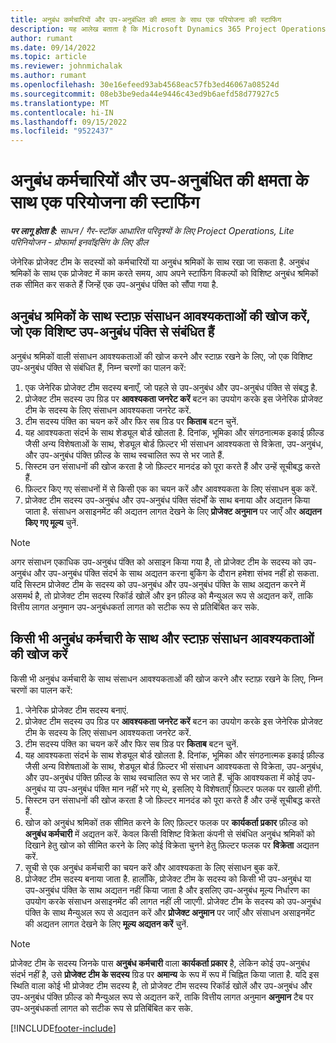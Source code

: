 ```yaml
---
title: अनुबंध कर्मचारियों और उप-अनुबंधित की क्षमता के साथ एक परियोजना की स्टाफिंग
description: यह आलेख बताता है कि Microsoft Dynamics 365 Project Operations में अनुबंध कर्मचारियों या उप-अनुबंधित क्षमता का उपयोग करके प्रोजेक्ट आवश्यकताओं को कैसे पूरा किया जा सकता है.
author: rumant
ms.date: 09/14/2022
ms.topic: article
ms.reviewer: johnmichalak
ms.author: rumant
ms.openlocfilehash: 30e16efeed93ab4568eac57fb3ed46067a08524d
ms.sourcegitcommit: 08eb3be9eda44e9446c43ed9b6aefd58d77927c5
ms.translationtype: MT
ms.contentlocale: hi-IN
ms.lasthandoff: 09/15/2022
ms.locfileid: "9522437"
---
```

# <a name="staffing-a-project-with-contract-workers-and-subcontracted-capacity"></a>अनुबंध कर्मचारियों और उप-अनुबंधित की क्षमता के साथ एक परियोजना की स्टाफिंग

_**पर लागू होता है:** साधन / गैर-स्टॉक आधारित परिदृश्यों के लिए Project Operations, Lite परिनियोजन - प्रोफार्मा इनवॉइसिंग के लिए डील_

जेनेरिक प्रोजेक्ट टीम के सदस्यों को कर्मचारियों या अनुबंध श्रमिकों के साथ रखा जा सकता है. अनुबंध श्रमिकों के साथ एक प्रोजेक्ट में काम करते समय, आप अपने स्टाफिंग विकल्पों को विशिष्ट अनुबंध श्रमिकों तक सीमित कर सकते हैं जिन्हें एक उप-अनुबंध पंक्ति को सौंपा गया है. 

## <a name="search-for-staff-resource-requirements-with-contract-workers-that-belong-to-a-specific-subcontract-line"></a>अनुबंध श्रमिकों के साथ स्टाफ़ संसाधन आवश्यकताओं की खोज करें, जो एक विशिष्ट उप-अनुबंध पंक्ति से संबंधित हैं

अनुबंध श्रमिकों वाली संसाधन आवश्यकताओं की खोज करने और स्टाफ़ रखने के लिए, जो एक विशिष्ट उप-अनुबंध पंक्ति से संबंधित हैं, निम्न चरणों का पालन करें:

1. एक जेनेरिक प्रोजेक्ट टीम सदस्य बनाएँ, जो पहले से उप-अनुबंध और उप-अनुबंध पंक्ति से संबद्ध है.
2. प्रोजेक्ट टीम सदस्य उप ग्रिड पर **आवश्यकता जनरेट करें** बटन का उपयोग करके इस जेनेरिक प्रोजेक्ट टीम के सदस्य के लिए संसाधन आवश्यकता जनरेट करें.
3. टीम सदस्य पंक्ति का चयन करें और फिर सब ग्रिड पर **किताब** बटन चुनें. 
4. यह आवश्यकता संदर्भ के साथ शेड्यूल बोर्ड खोलता है. दिनांक, भूमिका और संगठनात्मक इकाई फ़ील्ड जैसी अन्य विशेषताओं के साथ, शेड्यूल बोर्ड फ़िल्टर भी संसाधन आवश्यकता से विक्रेता, उप-अनुबंध, और उप-अनुबंध पंक्ति फ़ील्ड के साथ स्वचालित रूप से भर जाते हैं.
5. सिस्टम उन संसाधनों की खोज करता है जो फ़िल्टर मानदंड को पूरा करते हैं और उन्हें सूचीबद्ध करते हैं. 
6. फ़िल्टर किए गए संसाधनों में से किसी एक का चयन करें और आवश्यकता के लिए संसाधन बुक करें. 
7. प्रोजेक्ट टीम सदस्य उप-अनुबंध और उप-अनुबंध पंक्ति संदर्भों के साथ बनाया और अद्यतन किया जाता है. संसाधन असाइनमेंट की अद्यतन लागत देखने के लिए **प्रोजेक्ट अनुमान** पर जाएँ और **अद्यतन किए गए मूल्य** चुनें. 

> [!NOTE]
> अगर संसाधन एकाधिक उप-अनुबंध पंक्ति को असाइन किया गया है, तो प्रोजेक्ट टीम के सदस्य को उप-अनुबंध और उप-अनुबंध पंक्ति संदर्भ के साथ अद्यतन करना बुकिंग के दौरान हमेशा संभव नहीं हो सकता. यदि सिस्टम प्रोजेक्ट टीम के सदस्य को उप-अनुबंध और उप-अनुबंध पंक्ति के साथ अद्यतन करने में असमर्थ है, तो प्रोजेक्ट टीम सदस्य रिकॉर्ड खोलें और इन फ़ील्ड को मैन्युअल रूप से अद्यतन करें, ताकि वित्तीय लागत अनुमान उप-अनुबंधकर्ता लागत को सटीक रूप से प्रतिबिंबित कर सके.

## <a name="search-for-and-staff-resource-requirements-with-any-contract-worker"></a>किसी भी अनुबंध कर्मचारी के साथ और स्टाफ़ संसाधन आवश्यकताओं की खोज करें

किसी भी अनुबंध कर्मचारी के साथ संसाधन आवश्यकताओं की खोज करने और स्टाफ़ रखने के लिए, निम्न चरणों का पालन करें:

1. जेनेरिक प्रोजेक्ट टीम सदस्य बनाएं.
2. प्रोजेक्ट टीम सदस्य उप ग्रिड पर **आवश्यकता जनरेट करें** बटन का उपयोग करके इस जेनेरिक प्रोजेक्ट टीम के सदस्य के लिए संसाधन आवश्यकता जनरेट करें.
3. टीम सदस्य पंक्ति का चयन करें और फिर सब ग्रिड पर **किताब** बटन चुनें. 
4. यह आवश्यकता संदर्भ के साथ शेड्यूल बोर्ड खोलता है. दिनांक, भूमिका और संगठनात्मक इकाई फ़ील्ड जैसी अन्य विशेषताओं के साथ, शेड्यूल बोर्ड फ़िल्टर भी संसाधन आवश्यकता से विक्रेता, उप-अनुबंध, और उप-अनुबंध पंक्ति फ़ील्ड के साथ स्वचालित रूप से भर जाते हैं. चूंकि आवश्यकता में कोई उप-अनुबंध या उप-अनुबंध पंक्ति मान नहीं भरे गए थे, इसलिए ये विशेषताएँ फ़िल्टर फलक पर खाली होंगी.
5. सिस्टम उन संसाधनों की खोज करता है जो फ़िल्टर मानदंड को पूरा करते हैं और उन्हें सूचीबद्ध करते हैं.
6. खोज को अनुबंध श्रमिकों तक सीमित करने के लिए फ़िल्टर फलक पर **कार्यकर्ता प्रकार** फ़ील्ड को **अनुबंध कर्मचारी** में अद्यतन करें. केवल किसी विशिष्ट विक्रेता कंपनी से संबंधित अनुबंध श्रमिकों को दिखाने हेतु खोज को सीमित करने के लिए कोई विक्रेता चुनने हेतु फ़िल्टर फलक पर **विक्रेता** अद्यतन करें.
7. सूची से एक अनुबंध कर्मचारी का चयन करें और आवश्यकता के लिए संसाधन बुक करें.
8. प्रोजेक्ट टीम सदस्य बनाया जाता है. हालाँकि, प्रोजेक्ट टीम के सदस्य को किसी भी उप-अनुबंध या उप-अनुबंध पंक्ति के साथ अद्यतन नहीं किया जाता है और इसलिए उप-अनुबंध मूल्य निर्धारण का उपयोग करके संसाधन असाइनमेंट की लागत नहीं ली जाएगी. प्रोजेक्ट टीम के सदस्य को उप-अनुबंध पंक्ति के साथ मैन्युअल रूप से अद्यतन करें और **प्रोजेक्ट अनुमान** पर जाएँ और संसाधन असाइनमेंट की अद्यतन लागत देखने के लिए **मूल्य अद्यतन करें** चुनें.

> [!NOTE]
> प्रोजेक्ट टीम के सदस्य जिनके पास **अनुबंध कर्मचारी** वाला **कार्यकर्ता प्रकार** है, लेकिन कोई उप-अनुबंध संदर्भ नहीं है, उसे **प्रोजेक्ट टीम के सदस्य** ग्रिड पर **अमान्य** के रूप में रूप में चिह्नित किया जाता है. यदि इस स्थिति वाला कोई भी प्रोजेक्ट टीम सदस्य है, तो प्रोजेक्ट टीम सदस्य रिकॉर्ड खोलें और उप-अनुबंध और उप-अनुबंध पंक्ति फ़ील्ड को मैन्युअल रूप से अद्यतन करें, ताकि वित्तीय लागत अनुमान **अनुमान** टैब पर उप-अनुबंधकर्ता लागत को सटीक रूप से प्रतिबिंबित कर सके. 


[!INCLUDE[footer-include](../../includes/footer-banner.md)]
